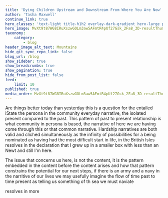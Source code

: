 ```yaml
---
title: 'Dying Children Upstream and Downstream From Where You Are Now'
author: 'Tasha Maxwell'
continue_link: true
hero_classes: 'text-light title-h1h2 overlay-dark-gradient hero-large parallax'
hero_image: MvXt9t87WG8IRuXszwGOLm3aw5AFmtR4pUf27Gsk_2Fa8_3D-resultThumbUrl.jpg
taxonomy:
    category:
        - blog
header_image_alt_text: Mountains
hide_git_sync_repo_link: false
blog_url: /blog
show_sidebar: true
show_breadcrumbs: true
show_pagination: true
hide_from_post_list: false
feed:
    limit: 10
published: true
media_order: MvXt9t87WG8IRuXszwGOLm3aw5AFmtR4pUf27Gsk_2Fa8_3D-resultThumbUrl.jpg
---
```


Are things better today than yesterday this is a question for the entailed iState the persona in the community everyday narrative, the isolated present compared to the past. This pattern of past to present relationship is what community in persona is based, the narrative of here we are having come through this or that common narrative. Hardship narratives are both valid and cliched simultaneously as the infinity of possibilities for a  being nominated as having had the most difficult start in life, in the British Isles resolves in the declaration that I grew up in a smaller box with less than an Newt and still I'm here.

The issue that concerns us here, is not the content, it is the pattern embedded in the content before the content arises and how that pattern constrains the potential for our next steps, if there is an army and a navy in the narritive of our lives we may usefully imagine the flow of time past to time present as telling us something of th sea we must naviate  

resolves in more 
